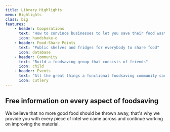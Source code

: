 ```yaml
---
title: Library Highlights
menu: Highlights
class: big
features:
    - header: Cooperations
      text: "How to convince businesses to let you save their food waste"
      icon: handshake-o
    - header: Food-Share Points
      text: "Public shelves and fridges for everybody to share food"
      icon: database
    - header: Community
      text: "Build a foodsaving group that consists of friends"
      icon: child
    - header: Events
      text: "All the great things a functional foodsaving community can do"
      icon: cutlery
---
```


## Free information on every aspect of foodsaving

We believe that no more good food should be thrown away, that's why we provide you with every piece of intel we came across and continue working on improving the material.
